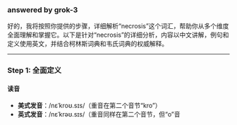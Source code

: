 ### answered by grok-3
好的，我将按照你提供的步骤，详细解析“necrosis”这个词汇，帮助你从多个维度全面理解和掌握它。以下是针对“necrosis”的详细分析，内容以中文讲解，例句和定义使用英文，并结合柯林斯词典和韦氏词典的权威解释。

---

### Step 1: 全面定义

#### 读音
- **美式发音**：/nɛˈkroʊ.sɪs/（重音在第二个音节“kro”）
- **英式发音**：/nɛˈkrəʊ.sɪs/（重音同样在第二个音节，但“o”音                                                                                                                                                                                                                                      